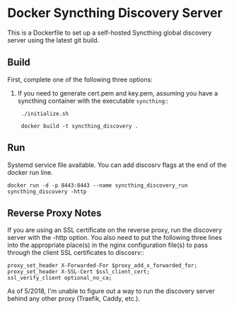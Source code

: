 # Docker Syncthing Discovery Server

This is a Dockerfile to set up a self-hosted Syncthing global discovery server
using the latest git build.

## Build

First, complete one of the following three options:

1. If you need to generate cert.pem and key.pem, assuming you have a syncthing
container with the executable `syncthing`::

        ./initialize.sh

        docker build -t syncthing_discovery .

## Run

Systemd service file available. You can add discosrv flags at the end of the docker run line.

    docker run -d -p 8443:8443 --name syncthing_discovery_run syncthing_discovery -http

## Reverse Proxy Notes

If you are using an SSL certificate on the reverse proxy, run the discovery
server with the -http option. You also need to put the following three lines into
the appropriate place(s) in the nginx configuration file(s) to pass through the
client SSL certificates to discosrv::

    proxy_set_header X-Forwarded-For $proxy_add_x_forwarded_for;
    proxy_set_header X-SSL-Cert $ssl_client_cert;
    ssl_verify_client optional_no_ca;

As of 5/2018, I'm unable to figure out a way to run the discovery server behind
any other proxy (Traefik, Caddy, etc.).
